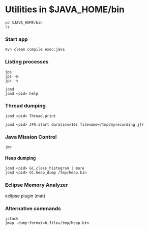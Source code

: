 Utilities in $JAVA_HOME/bin
============================

    cd $JAVA_HOME/bin
    ls


### Start app

    mvn clean compile exec:java


### Listing processes

    jps
    jps -m
    jps -v

    jcmd
    jcmd <pid> help

### Thread dumping

    jcmd <pid> Thread.print 

    jcmd <pid> JFR.start duration=10s filename=/tmp/myrecording.jfr

### Java Mission Control

    jmc

#### Heap dumping

    jcmd <pid> GC.class_histogram | more
    jcmd <pid> GC.heap_dump /tmp/heap.bin

### Eclipse Memory Analyzer

eclipse plugin (mat)

### Alternative commands

    jstack
    jmap -dump:format=b,file=/tmp/heap.bin 


